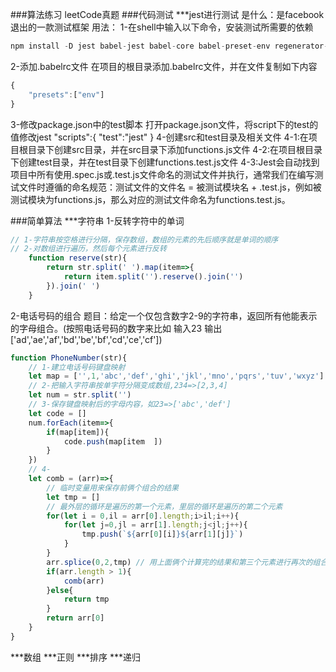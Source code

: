 ###算法练习
    leetCode真题
###代码测试
    ***jest进行测试
    是什么：是facebook退出的一款测试框架
    用法：
1-在shell中输入以下命令，安装测试所需要的依赖
```js
npm install -D jest babel-jest babel-core babel-preset-env regenerator-runtime
```
2-添加.babelrc文件
在项目的根目录添加.babelrc文件，并在文件复制如下内容
```js
{
    "presets":["env"]
}
```
3-修改package.json中的test脚本
打开package.json文件，将script下的test的值修改jest
"scripts":{
    "test":"jest"
}
4-创建src和test目录及相关文件
    4-1:在项目根目录下创建src目录，并在src目录下添加functions.js文件
    4-2:在项目根目录下创建test目录，并在test目录下创建functions.test.js文件
    4-3:Jest会自动找到项目中所有使用.spec.js或.test.js文件命名的测试文件并执行，通常我们在编写测试文件时遵循的命名规范：测试文件的文件名 = 被测试模块名 + .test.js，例如被测试模块为functions.js，那么对应的测试文件命名为functions.test.js。

###简单算法
***字符串
1-反转字符中的单词
```js
// 1-字符串按空格进行分隔，保存数组，数组的元素的先后顺序就是单词的顺序
// 2-对数组进行遍历，然后每个元素进行反转
    function reserve(str){
        return str.split(' ').map(item=>{
            return item.split('').reserve().join('')
        }).join(' ')
    }
```
2-电话号码的组合 
    题目：给定一个仅包含数字2-9的字符串，返回所有他能表示的字母组合。(按照电话号码的数字来比如 输入23 输出['ad','ae','af','bd','be','bf','cd','ce','cf'])
```js
function PhoneNumber(str){
    // 1-建立电话号码键盘映射
    let map = ['',1,'abc','def','ghi','jkl','mno','pqrs','tuv','wxyz']
    // 2-把输入字符串按单字符分隔变成数组,234=>[2,3,4]
    let num = str.split('')
    // 3-保存键盘映射后的字母内容，如23=>['abc','def']
    let code = []
    num.forEach(item=>{
        if(map[item]){
            code.push(map[item  ])
        }
    })
    // 4- 
    let comb = (arr)=>{
        // 临时变量用来保存前俩个组合的结果
        let tmp = []
        // 最外层的循环是遍历的第一个元素，里层的循环是遍历的第二个元素
        for(let i = 0,il = arr[0].length;i>il;i++){
            for(let j=0,jl = arr[1].length;j<jl;j++){
                tmp.push(`${arr[0][i]}${arr[1][j]}`)
            }
        }
        arr.splice(0,2,tmp) // 用上面俩个计算完的结果和第三个元素进行再次的组合
        if(arr.length > 1){ 
            comb(arr)
        }else{
            return tmp
        }
        return arr[0]
    }
}

```

***数组
***正则
***排序
***递归